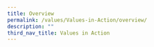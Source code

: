 ```yaml
---
title: Overview
permalink: /values/Values-in-Action/overview/
description: ""
third_nav_title: Values in Action
---
```

